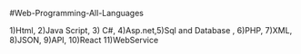 #Web-Programming-All-Languages

1)Html, 
2)Java Script, 3) C#, 4)Asp.net,5)Sql and Database , 6)PHP, 7)XML, 8)JSON, 9)API, 10)React 11)WebService

